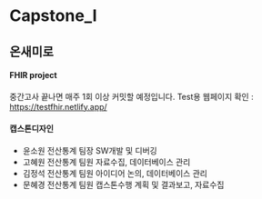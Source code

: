 # Capstone_I

## 온새미로

#### FHIR project

중간고사 끝나면 매주 1회 이상 커밋할 예정입니다.
Test용 웹페이지 확인 : https://testfhir.netlify.app/

#### 캡스톤디자인
- 윤소원 전산통계 팀장 SW개발 및 디버깅
- 고혜원 전산통계 팀원 자료수집, 데이터베이스 관리
- 김정석 전산통계 팀원 아이디어 논의, 데이터베이스 관리
- 문혜경 전산통계 팀원 캡스톤수행 계획 및 결과보고, 자료수집
